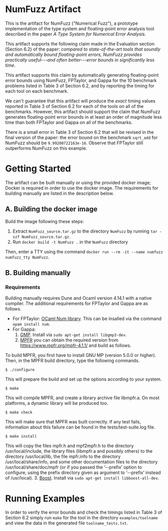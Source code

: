 # NumFuzz Artifact

This is the artifact for NumFuzz ("Numerical Fuzz"), a prototype implementation of the type system and floating-point error analysis tool described in the paper *A Type System for Numerical Error Analysis*.  

This artifact supports the following claim made in the Evaluation section (Section 6.2) of the paper: *compared to state-of-the-art tools that soundly and automatically bound floating-point errors, NumFuzz provides practically useful---and often better---error bounds in significantly less time*.

This artifact supports this claim by automatically generating floating-point error bounds using NumFuzz, FPTaylor, and Gappa for the 10 benchmark problems listed in Table 3 of Section 6.2, and by reporting the timing for each tool on each benchmark.

We can't guarantee that this artifact will produce the *exact* timing values reported in Table 3 of Section 6.2 for each of the tools on all of the benchmarks. However, this artifact should support the claim that NumFuzz generates floating-point error bounds in at least an order of magnitude less time than both FPTaylor and Gappa on all of the benchmarks.

There is a small error in Table 3 of Section 6.2 that will be revised in the final version of the paper: the error bound on the benchmark `sqrt_add` for NumFuzz should be `9.99200722163e-16`. Observe that FPTaylor still outperforms NumFuzz on this example.

# Getting Started

The artifact can be built manually or using the provided docker image; Docker is required in order to use the docker image. The requirements for building manually are listed in the description below.

## A. Building the docker image

Build the image following these steps:

1. Extract `NumFuzz_source.tar.gz` to the directory `NumFuzz` by running `tar -xzf NumFuzz_source.tar.gz`.
2. Run `docker build -t NumFuzz .` in the `NumFuzz` directory

Then, enter a TTY using the command `docker run --rm -it --name numfuzz numfuzz_tty NumFuzz`.

## B. Building manually

### Requirements
Building manually requires Dune and Ocaml version 4.14.1 with a native compiler. The additional requirements for FPTaylor and Gappa are as follows.
- For FPTaylor: [OCaml Num library](https://github.com/ocaml/num). This can be insalled via the command `opam install num`.
- For Gappa:
  1. [GMP](https://gmplib.org/).  Install via  `sudo apt-get install libgmp3-dev`.
  2. [MPFR](https://www.mpfr.org/) you can obtain the required version from
https://www.mpfr.org/mpfr-4.1.1/ and build as follows.

To build MPFR, you first have to install GNU MP (version 5.0.0 or higher). Then, in the MPFR build directory, type the following commands.
```
$ ./configure
```
This will prepare the build and set up the options according to your system.

```
$ make
```
This will compile MPFR, and create a library archive file libmpfr.a. On most platforms, a dynamic library will be produced too.

```
$ make check
```
This will make sure that MPFR was built correctly. If any test fails, information about this failure can be found in the tests/test-suite.log file.

```
$ make install
```
This will copy the files mpfr.h and mpf2mpfr.h to the directory /usr/local/include, the library files (libmpfr.a and possibly others) to the directory /usr/local/lib, the file mpfr.info to the directory /usr/local/share/info, and some other documentation files to the directory /usr/local/share/doc/mpfr (or if you passed the ‘--prefix’ option to configure, using the prefix directory given as argument to ‘--prefix’ instead of /usr/local).
  3. [Boost](https://www.boost.org/). Install via `sudo apt-get install libboost-all-dev`.

# Running Examples

In order to verify the error bounds and check the timings listed in Table 3 of Section 6.2 simply run `make` for the tool in the directory `examples/toolname` and view the data in the generated file `toolname_tests.txt`.
